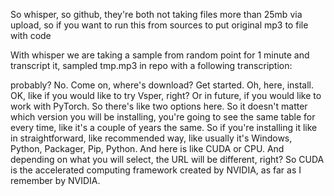 So whisper, so github, they're both not taking files more than 25mb via upload, so if you want to run this from sources to put original mp3 to file with code

With whisper we are taking a sample from random point for 1 minute and transcript it, sampled tmp.mp3 in repo with a following transcription:

probably? No. Come on, where's download? Get started. Oh, here, install. OK, like if you would like to try Vsper, right? Or in future, if you would like to work with PyTorch. So there's like two options here. So it doesn't matter which version you will be installing, you're going to see the same table for every time, like it's a couple of years the same. So if you're installing it like in straightforward, like recommended way, like usually it's Windows, Python, Packager, Pip, Python. And here is like CUDA or CPU. And depending on what you will select, the URL will be different, right? So CUDA is the accelerated computing framework created by NVIDIA, as far as I remember by NVIDIA.
